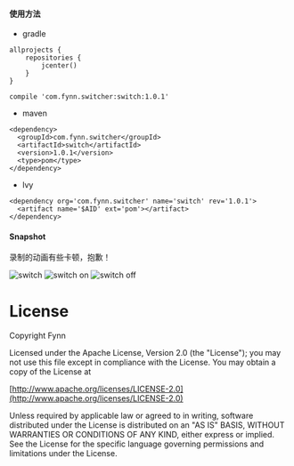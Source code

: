#### 使用方法
* gradle
```
allprojects {
    repositories {
        jcenter()
    }
}
```
```
compile 'com.fynn.switcher:switch:1.0.1'
```
* maven
```
<dependency>
  <groupId>com.fynn.switcher</groupId>
  <artifactId>switch</artifactId>
  <version>1.0.1</version>
  <type>pom</type>
</dependency>
```
* lvy
```
<dependency org='com.fynn.switcher' name='switch' rev='1.0.1'>
  <artifact name='$AID' ext='pom'></artifact>
</dependency>
```
#### Snapshot
录制的动画有些卡顿，抱歉！

![switch](https://github.com/ifynn/Switch/blob/master/snapshot/switch.gif)
![switch on](https://github.com/ifynn/Switch/blob/master/snapshot/switch_on.png)
![switch off](https://github.com/ifynn/Switch/blob/master/snapshot/switch_off.png)

# License

Copyright Fynn

Licensed under the Apache License, Version 2.0 (the "License");
you may not use this file except in compliance with the License.
You may obtain a copy of the License at

[http://www.apache.org/licenses/LICENSE-2.0](http://www.apache.org/licenses/LICENSE-2.0)

Unless required by applicable law or agreed to in writing, software
distributed under the License is distributed on an "AS IS" BASIS,
WITHOUT WARRANTIES OR CONDITIONS OF ANY KIND, either express or implied.
See the License for the specific language governing permissions and
limitations under the License.